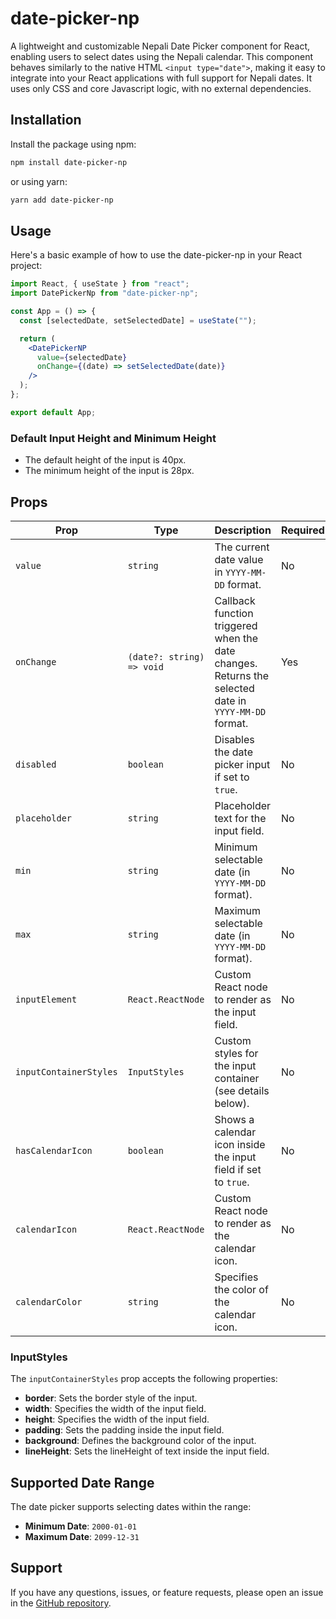 # date-picker-np

A lightweight and customizable Nepali Date Picker component for React, enabling users to select dates using the Nepali calendar. This component behaves similarly to the native HTML `<input type="date">`, making it easy to integrate into your React applications with full support for Nepali dates. It uses only CSS and core Javascript logic, with no external dependencies.

## Installation

Install the package using npm:

```bash
npm install date-picker-np
```

or using yarn:

```bash
yarn add date-picker-np
```

## Usage

Here's a basic example of how to use the date-picker-np in your React project:

```jsx
import React, { useState } from "react";
import DatePickerNp from "date-picker-np";

const App = () => {
  const [selectedDate, setSelectedDate] = useState("");

  return (
    <DatePickerNP
      value={selectedDate}
      onChange={(date) => setSelectedDate(date)}
    />
  );
};

export default App;
```

### Default Input Height and Minimum Height

- The default height of the input is 40px.
- The minimum height of the input is 28px.

## Props

| Prop                   | Type                      | Description                                                                                          | Required |
| ---------------------- | ------------------------- | ---------------------------------------------------------------------------------------------------- | -------- |
| `value`                | `string`                  | The current date value in `YYYY-MM-DD` format.                                                       | No       |
| `onChange`             | `(date?: string) => void` | Callback function triggered when the date changes. Returns the selected date in `YYYY-MM-DD` format. | Yes      |
| `disabled`             | `boolean`                 | Disables the date picker input if set to `true`.                                                     | No       |
| `placeholder`          | `string`                  | Placeholder text for the input field.                                                                | No       |
| `min`                  | `string`                  | Minimum selectable date (in `YYYY-MM-DD` format).                                                    | No       |
| `max`                  | `string`                  | Maximum selectable date (in `YYYY-MM-DD` format).                                                    | No       |
| `inputElement`         | `React.ReactNode`         | Custom React node to render as the input field.                                                      | No       |
| `inputContainerStyles` | `InputStyles`             | Custom styles for the input container (see details below).                                           | No       |
| `hasCalendarIcon`      | `boolean`                 | Shows a calendar icon inside the input field if set to `true`.                                       | No       |
| `calendarIcon`         | `React.ReactNode`         | Custom React node to render as the calendar icon.                                                    | No       |
| `calendarColor`        | `string`                  | Specifies the color of the calendar icon.                                                            | No       |

### InputStyles

The `inputContainerStyles` prop accepts the following properties:

- **border**: Sets the border style of the input.
- **width**: Specifies the width of the input field.
- **height**: Specifies the width of the input field.
- **padding**: Sets the padding inside the input field.
- **background**: Defines the background color of the input.
- **lineHeight**: Sets the lineHeight of text inside the input field.

## Supported Date Range

The date picker supports selecting dates within the range:

- **Minimum Date**: `2000-01-01`
- **Maximum Date**: `2099-12-31`

## Support

If you have any questions, issues, or feature requests, please open an issue in the [GitHub repository](https://github.com/DipendraPaudel/date-picker-np/issues).
